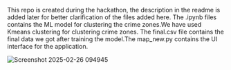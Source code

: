 This repo is created during the hackathon, the description in the readme is added later for better clarification of the files added here.
The .ipynb files contains the ML model for clustering the crime zones.We have used Kmeans clustering for clustering crime zones. The final.csv file contains the final data we got after training the model.The map_new.py contains the UI interface for the application. 








![Screenshot 2025-02-26 094945](https://github.com/user-attachments/assets/206fe267-c68b-420b-926a-5856e9922a34)

